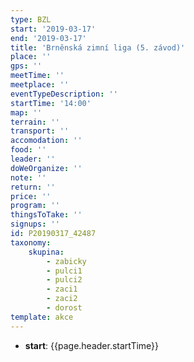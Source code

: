 ```yaml
---
type: BZL
start: '2019-03-17'
end: '2019-03-17'
title: 'Brněnská zimní liga (5. závod)'
place: ''
gps: ''
meetTime: ''
meetplace: ''
eventTypeDescription: ''
startTime: '14:00'
map: ''
terrain: ''
transport: ''
accomodation: ''
food: ''
leader: ''
doWeOrganize: ''
note: ''
return: ''
price: ''
program: ''
thingsToTake: ''
signups: ''
id: P20190317_42487
taxonomy:
    skupina:
        - zabicky
        - pulci1
        - pulci2
        - zaci1
        - zaci2
        - dorost
template: akce
---
```

* **start**: {{page.header.startTime}}

